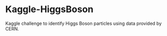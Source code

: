 # Kaggle-HiggsBoson
Kaggle challenge to identify Higgs Boson particles using data provided by CERN.
